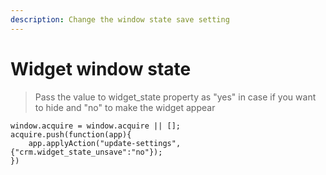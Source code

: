 ```yaml
---
description: Change the window state save setting
---
```


# Widget window state

> Pass the value to widget\_state property as "yes" in case if you want to hide and "no" to make the widget appear

```text
window.acquire = window.acquire || [];
acquire.push(function(app){
    app.applyAction("update-settings",{"crm.widget_state_unsave":"no"});
})
```

